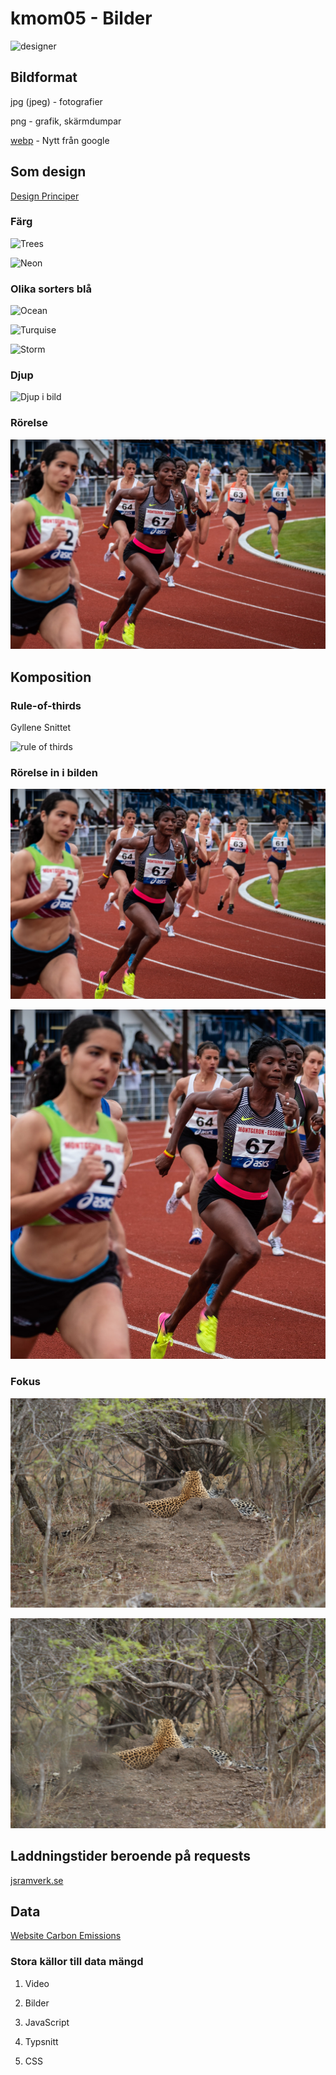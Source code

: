 # kmom05 - Bilder

![designer](https://images.unsplash.com/3/doctype-hi-res.jpg?ixid=MXwxMjA3fDB8MHxwaG90by1wYWdlfHx8fGVufDB8fHw%3D&ixlib=rb-1.2.1&auto=format&fit=crop&w=2092&q=80)

## Bildformat

jpg (jpeg) - fotografier

png - grafik, skärmdumpar

[webp](https://developers.google.com/speed/webp) - Nytt från google

## Som design

[Design Principer](https://www.canva.com/learn/design-elements-principles/)


### Färg

![Trees](https://images.unsplash.com/photo-1501856054482-8b7fbff7b3fe?ixid=MXwxMjA3fDB8MHxwaG90by1wYWdlfHx8fGVufDB8fHw%3D&ixlib=rb-1.2.1&auto=format&fit=crop&w=1868&q=80)

![Neon](https://images.unsplash.com/photo-1527698952067-61fc35796fcd?ixid=MXwxMjA3fDB8MHxwaG90by1wYWdlfHx8fGVufDB8fHw%3D&ixlib=rb-1.2.1&auto=format&fit=crop&w=2690&q=80)

### Olika sorters blå

![Ocean](https://images.unsplash.com/photo-1457195740896-7f345efef228?ixid=MXwxMjA3fDB8MHxwaG90by1wYWdlfHx8fGVufDB8fHw%3D&ixlib=rb-1.2.1&auto=format&fit=crop&w=2100&q=80)

![Turquise](https://images.unsplash.com/flagged/photo-1564639566047-dc4a1b86a90f?ixid=MXwxMjA3fDB8MHxwaG90by1wYWdlfHx8fGVufDB8fHw%3D&ixlib=rb-1.2.1&auto=format&fit=crop&w=1301&q=80)

![Storm](https://images.unsplash.com/photo-1470115209269-18dd2d7285cd?ixid=MXwxMjA3fDB8MHxwaG90by1wYWdlfHx8fGVufDB8fHw%3D&ixlib=rb-1.2.1&auto=format&fit=crop&w=2100&q=80)

### Djup

![Djup i bild](https://images.unsplash.com/photo-1477951233099-d2c5fbd878ee?ixid=MXwxMjA3fDB8MHxwaG90by1wYWdlfHx8fGVufDB8fHw%3D&ixlib=rb-1.2.1&auto=format&fit=crop&w=2100&q=80)


### Rörelse

![movement](img/movement.jpg)

## Komposition

### Rule-of-thirds

Gyllene Snittet

![rule of thirds](https://upload.wikimedia.org/wikipedia/commons/c/ce/Rivertree_thirds_md.gif)

### Rörelse in i bilden

![movement](img/movement.jpg)

![movement cropped](img/movement-cropped.jpg)

### Fokus

![Skärpa](img/IMG_7434.JPG)

![Oskärpa](img/IMG_7435.JPG)

## Laddningstider beroende på requests

[jsramverk.se](https://jsramverk.se/)

## Data

[Website Carbon Emissions](https://dannyvankooten.com/website-carbon-emissions/?fbclid=IwAR3bSi6BVR5fhNAoJG5lDrVDMest6IUimvOQf_dtscifZlEAYOXybgLZWuI)

### Stora källor till data mängd

1. Video

1. Bilder

1. JavaScript

1. Typsnitt

1. CSS
